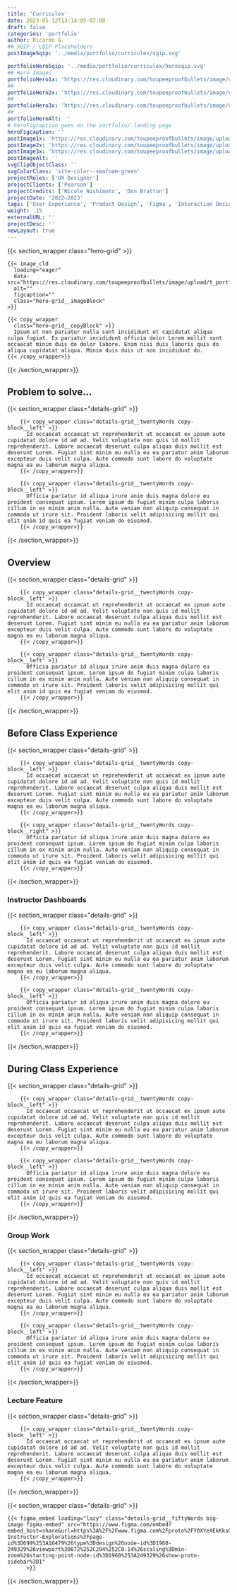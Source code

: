 ```yaml
---
title: 'Curriculex'
date: 2023-05-12T13:14:05-07:00
draft: false
categories: 'portfolio'
author: Ricardo G.
## SQIP / LQIP Placeholders
postImageSqip: '../media/portfolio/curriculex/sqip.svg'

portfolioHeroSqip: '../media/portfolio/curriculex/herosqip.svg'
## Hero Images
portfolioHero1x: 'https://res.cloudinary.com/toupeeproofbullets/image/upload/q_auto,f_auto,w_auto/v1684517113/curriculex/Curriculex_Hero.jpg'
##
portfolioHero2x: 'https://res.cloudinary.com/toupeeproofbullets/image/upload/q_auto,f_auto,w_auto/v1684517113/curriculex/Curriculex_Hero.jpg'
##
portfolioHero3x: 'https://res.cloudinary.com/toupeeproofbullets/image/upload/q_auto,f_auto,w_auto/v1684517113/curriculex/Curriculex_Hero.jpg'
##
portfolioHeroAlt: ''
# heroFigcaption goes on the portfolio/ landing page
heroFigcaption: ''
postImage1x: 'https://res.cloudinary.com/toupeeproofbullets/image/upload/q_auto,f_auto,w_auto/v1684517351/curriculex/CurriculexHPCardSM.jpg'
postImage2x: 'https://res.cloudinary.com/toupeeproofbullets/image/upload/q_auto,f_auto,w_auto/v1684517351/curriculex/CurriculexHPCardSM.jpg'
postImage3x: 'https://res.cloudinary.com/toupeeproofbullets/image/upload/q_auto,f_auto,w_auto/v1684517351/curriculex/CurriculexHPCardSM.jpg'
postImageAlt: ''
svgClipObjectClass: ''
svgColorClass: 'site-color--seafoam-green'
projectRoles: ['UX Designer']
projectClients: ['Pearson']
projectCredits: ['Nicole Nishimoto', 'Don Bratton']
projectDate: '2022—2023'
tags: ['User Experience', 'Product Design', 'Figma', 'Interaction Design']
weight: -15
externalURL: ''
projectDesc: ''
newLayout: true
---
```


{{< section_wrapper class="hero-grid" >}}

    {{< image_cld
      loading="eager"
      data-src="https://res.cloudinary.com/toupeeproofbullets/image/upload/t_portfolio_hero_16_9,f_auto,w_auto,q_auto/v1685578723/curriculex/analytics/analytics.webp"
      alt=""
      figcaption=""
      class="hero-grid__imageBlock"
    >}}

    {{< copy_wrapper
      class="hero-grid__copyBlock" >}}
      Ipsum ut non pariatur nulla sunt incididunt et cupidatat aliqua culpa fugiat. Ex pariatur incididunt officia dolor Lorem mollit sunt occaecat minim duis do dolor labore. Enim nisi duis laboris quis do aliqua cupidatat aliqua. Minim duis duis ut non incididunt do.
    {{< /copy_wrapper>}}

{{< /section_wrapper>}}

## Problem to solve...
{{< section_wrapper class="details-grid" >}}

        {{< copy_wrapper class="details-grid__twentyWords copy-block__left" >}}
          Id occaecat occaecat ut reprehenderit ut occaecat ex ipsum aute cupidatat dolore id ad ad. Velit voluptate non quis id mollit reprehenderit. Labore occaecat deserunt culpa aliqua duis mollit est deserunt Lorem. Fugiat sint minim eu nulla eu ea pariatur anim laborum excepteur duis velit culpa. Aute commodo sunt labore do voluptate magna ea eu laborum magna aliqua.
        {{< /copy_wrapper>}}
        
        {{< copy_wrapper class="details-grid__twentyWords copy-block__left" >}}
          Officia pariatur id aliqua irure anim duis magna dolore eu proident consequat ipsum. Lorem ipsum do fugiat minim culpa laboris cillum in ex minim anim nulla. Aute veniam non aliquip consequat in commodo ut irure sit. Proident laboris velit adipisicing mollit qui elit anim id quis ea fugiat veniam do eiusmod.
        {{< /copy_wrapper>}}

{{< /section_wrapper>}}

## Overview 

{{< section_wrapper class="details-grid" >}}

        {{< copy_wrapper class="details-grid__twentyWords copy-block__left" >}}
          Id occaecat occaecat ut reprehenderit ut occaecat ex ipsum aute cupidatat dolore id ad ad. Velit voluptate non quis id mollit reprehenderit. Labore occaecat deserunt culpa aliqua duis mollit est deserunt Lorem. Fugiat sint minim eu nulla eu ea pariatur anim laborum excepteur duis velit culpa. Aute commodo sunt labore do voluptate magna ea eu laborum magna aliqua.
        {{< /copy_wrapper>}}
        
        {{< copy_wrapper class="details-grid__twentyWords copy-block__left" >}}
          Officia pariatur id aliqua irure anim duis magna dolore eu proident consequat ipsum. Lorem ipsum do fugiat minim culpa laboris cillum in ex minim anim nulla. Aute veniam non aliquip consequat in commodo ut irure sit. Proident laboris velit adipisicing mollit qui elit anim id quis ea fugiat veniam do eiusmod.
        {{< /copy_wrapper>}}

{{< /section_wrapper>}}


## Before Class Experience

{{< section_wrapper class="details-grid" >}}

        {{< copy_wrapper class="details-grid__twentyWords copy-block__left" >}}
          Id occaecat occaecat ut reprehenderit ut occaecat ex ipsum aute cupidatat dolore id ad ad. Velit voluptate non quis id mollit reprehenderit. Labore occaecat deserunt culpa aliqua duis mollit est deserunt Lorem. Fugiat sint minim eu nulla eu ea pariatur anim laborum excepteur duis velit culpa. Aute commodo sunt labore do voluptate magna ea eu laborum magna aliqua.
        {{< /copy_wrapper>}}
        
        {{< copy_wrapper class="details-grid__twentyWords copy-block__right" >}}
          Officia pariatur id aliqua irure anim duis magna dolore eu proident consequat ipsum. Lorem ipsum do fugiat minim culpa laboris cillum in ex minim anim nulla. Aute veniam non aliquip consequat in commodo ut irure sit. Proident laboris velit adipisicing mollit qui elit anim id quis ea fugiat veniam do eiusmod.
        {{< /copy_wrapper>}}

{{< /section_wrapper>}}

### Instructor Dashboards

{{< section_wrapper class="details-grid" >}}

        {{< copy_wrapper class="details-grid__twentyWords copy-block__left" >}}
          Id occaecat occaecat ut reprehenderit ut occaecat ex ipsum aute cupidatat dolore id ad ad. Velit voluptate non quis id mollit reprehenderit. Labore occaecat deserunt culpa aliqua duis mollit est deserunt Lorem. Fugiat sint minim eu nulla eu ea pariatur anim laborum excepteur duis velit culpa. Aute commodo sunt labore do voluptate magna ea eu laborum magna aliqua.
        {{< /copy_wrapper>}}
        
        {{< copy_wrapper class="details-grid__twentyWords copy-block__left" >}}
          Officia pariatur id aliqua irure anim duis magna dolore eu proident consequat ipsum. Lorem ipsum do fugiat minim culpa laboris cillum in ex minim anim nulla. Aute veniam non aliquip consequat in commodo ut irure sit. Proident laboris velit adipisicing mollit qui elit anim id quis ea fugiat veniam do eiusmod.
        {{< /copy_wrapper>}}

{{< /section_wrapper>}}

## During Class Experience

{{< section_wrapper class="details-grid" >}}

        {{< copy_wrapper class="details-grid__twentyWords copy-block__left" >}}
          Id occaecat occaecat ut reprehenderit ut occaecat ex ipsum aute cupidatat dolore id ad ad. Velit voluptate non quis id mollit reprehenderit. Labore occaecat deserunt culpa aliqua duis mollit est deserunt Lorem. Fugiat sint minim eu nulla eu ea pariatur anim laborum excepteur duis velit culpa. Aute commodo sunt labore do voluptate magna ea eu laborum magna aliqua.
        {{< /copy_wrapper>}}
        
        {{< copy_wrapper class="details-grid__twentyWords copy-block__left" >}}
          Officia pariatur id aliqua irure anim duis magna dolore eu proident consequat ipsum. Lorem ipsum do fugiat minim culpa laboris cillum in ex minim anim nulla. Aute veniam non aliquip consequat in commodo ut irure sit. Proident laboris velit adipisicing mollit qui elit anim id quis ea fugiat veniam do eiusmod.
        {{< /copy_wrapper>}}



{{< /section_wrapper>}}


### Group Work

{{< section_wrapper class="details-grid" >}}

        {{< copy_wrapper class="details-grid__twentyWords copy-block__left" >}}
          Id occaecat occaecat ut reprehenderit ut occaecat ex ipsum aute cupidatat dolore id ad ad. Velit voluptate non quis id mollit reprehenderit. Labore occaecat deserunt culpa aliqua duis mollit est deserunt Lorem. Fugiat sint minim eu nulla eu ea pariatur anim laborum excepteur duis velit culpa. Aute commodo sunt labore do voluptate magna ea eu laborum magna aliqua.
        {{< /copy_wrapper>}}
        
        {{< copy_wrapper class="details-grid__twentyWords copy-block__left" >}}
          Officia pariatur id aliqua irure anim duis magna dolore eu proident consequat ipsum. Lorem ipsum do fugiat minim culpa laboris cillum in ex minim anim nulla. Aute veniam non aliquip consequat in commodo ut irure sit. Proident laboris velit adipisicing mollit qui elit anim id quis ea fugiat veniam do eiusmod.
        {{< /copy_wrapper>}}



{{< /section_wrapper>}}

### Lecture Feature

{{< section_wrapper class="details-grid" >}}

        {{< copy_wrapper class="details-grid__twentyWords copy-block__left" >}}
          Id occaecat occaecat ut reprehenderit ut occaecat ex ipsum aute cupidatat dolore id ad ad. Velit voluptate non quis id mollit reprehenderit. Labore occaecat deserunt culpa aliqua duis mollit est deserunt Lorem. Fugiat sint minim eu nulla eu ea pariatur anim laborum excepteur duis velit culpa. Aute commodo sunt labore do voluptate magna ea eu laborum magna aliqua.
        {{< /copy_wrapper>}}

{{< /section_wrapper>}}

{{< section_wrapper class="details-grid" >}}

    {{< figma_embed loading="lazy" class="details-grid__fiftyWords big-image figma-embed" src="https://www.figma.com/embed?embed_host=share&url=https%3A%2F%2Fwww.figma.com%2Fproto%2FY0XYeXEkKksOoHSHOcfUj2%2FCRX-Instructor-Explorations%3Fpage-id%3D699%253A16479%26type%3Ddesign%26node-id%3D1960-249329%26viewport%3D672%252C294%252C0.14%26scaling%3Dmin-zoom%26starting-point-node-id%3D1960%253A249329%26show-proto-sidebar%3D1"
          >}}

{{< /section_wrapper>}}




<!-- <iframe style="border: 1px solid rgba(0, 0, 0, 0.1);" width="800" height="450" src="https://www.figma.com/embed?embed_host=share&url=https%3A%2F%2Fwww.figma.com%2Ffile%2FY0XYeXEkKksOoHSHOcfUj2%2FCRX-Instructor-Explorations%3Ftype%3Ddesign%26node-id%3D1960%253A249329%26t%3D9FHt4Su3z8QXGpC0-1" allowfullscreen></iframe> -->


<!-- <iframe style="border: 1px solid rgba(0, 0, 0, 0.1);" width="800" height="450" src="https://www.figma.com/embed?embed_host=share&url=https%3A%2F%2Fwww.figma.com%2Fproto%2FY0XYeXEkKksOoHSHOcfUj2%2FCRX-Instructor-Explorations%3Fpage-id%3D699%253A16479%26type%3Ddesign%26node-id%3D1960-249329%26viewport%3D672%252C294%252C0.14%26scaling%3Dmin-zoom%26starting-point-node-id%3D1960%253A249329%26show-proto-sidebar%3D1" allowfullscreen></iframe> -->
